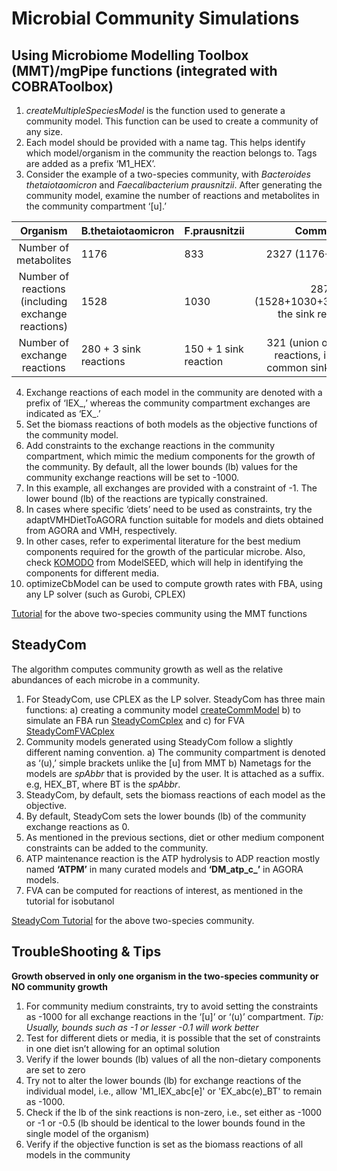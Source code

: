 # **Microbial Community Simulations**
## Using Microbiome Modelling Toolbox (MMT)/mgPipe functions (integrated with COBRAToolbox)
1. *createMultipleSpeciesModel* is the function used to generate a community model. This function can be used to create a community of any size.
2.	Each model should be provided with a name tag. This helps identify which model/organism in the community the reaction belongs to. Tags are added as a prefix ‘M1_HEX’. 
3.	Consider the example of a two-species community, with *Bacteroides thetaiotaomicron* and *Faecalibacterium prausnitzii*. After generating the community model, examine the number of reactions and metabolites in the community compartment ‘[u].’ 

|                       Organism                       | B.thetaiotaomicron     | F.prausnitzii          |                              Community                              |
|:----------------------------------------------------:|------------------------|-----------------------|:-------------------------------------------------------------------:|
| Number of  metabolites                               |          1176          |          833          |                         2327 (1176+833+318)                         |
| Number of  reactions (including  exchange reactions) |          1528          |          1030         |          2876 (1528+1030+318(excluding the sink reactions))         |
| Number of exchange reactions                         | 280 + 3 sink reactions | 150 + 1 sink reaction | 321 (union of exchange reactions, includes 3 common sink reactions) |

4.	Exchange reactions of each model in the community are denoted with a prefix of ‘IEX_,’ whereas the community compartment exchanges are indicated as ‘EX_.’
5.	Set the biomass reactions of both models as the objective functions of the community model. 
6.	Add constraints to the exchange reactions in the community compartment, which mimic the medium components for the growth of the community. By default, all the lower bounds (lb) values for the community exchange reactions will be set to -1000.
7.	In this example, all exchanges are provided with a constraint of -1. The lower bound (lb) of the reactions are typically constrained.
8.	In cases where specific ‘diets’ need to be used as constraints, try the adaptVMHDietToAGORA function suitable for models and diets obtained from AGORA and VMH, respectively. 
9.	In other cases, refer to experimental literature for the best medium components required for the growth of the particular microbe. Also, check [KOMODO](https://komodo.modelseed.org/) from ModelSEED, which will help in identifying the components for different media. 
10.	optimizeCbModel can be used to compute growth rates with FBA, using any LP solver (such as Gurobi, CPLEX) 

[Tutorial](https://github.com/maziya/community_simulations/blob/main/MMT_tutorial.m) for the above two-species community using the MMT functions 

## **SteadyCom**
The algorithm computes community growth as well as the relative abundances of each microbe in a community. 

1.	For SteadyCom, use CPLEX as the LP solver. SteadyCom has three main functions:
    a) creating a community model [createCommModel](https://github.com/maziya/community_simulations/blob/main/createCommModel.m)
    b) to simulate an FBA run [SteadyComCplex](https://github.com/maziya/community_simulations/blob/main/SteadyComCplex.m) and 
    c) for FVA [SteadyComFVACplex](https://github.com/maziya/community_simulations/blob/main/SteadyComFVACplex.m)
2.	Community models generated using SteadyCom follow a slightly different naming convention. 
    a) The community compartment is denoted as ‘(u),’ simple brackets unlike the [u] from MMT
    b) Nametags for the models are *spAbbr* that is provided by the user. It is attached as a suffix. e.g, HEX_BT, where BT is the *spAbbr*.
3.	SteadyCom, by default, sets the biomass reactions of each model as the objective. 
4.	By default, SteadyCom sets the lower bounds (lb) of the community exchange reactions as 0. 
5.	As mentioned in the previous sections, diet or other medium component constraints can be added to the community.
6.	ATP maintenance reaction is the ATP hydrolysis to ADP reaction mostly named **‘ATPM’** in many curated models and **‘DM_atp_c_’** in AGORA models.
7.	FVA can be computed for reactions of interest, as mentioned in the tutorial for isobutanol

[SteadyCom Tutorial](https://github.com/maziya/community_simulations/blob/main/SteadyCom_tutorial.m) for the above two-species community.

## TroubleShooting & Tips
**Growth observed in only one organism in the two-species community or NO community growth**
1. For community medium constraints, try to avoid setting the constraints as -1000 for all exchange reactions in the ‘[u]’ or ‘(u)’ compartment. 
*Tip: Usually, bounds such as -1 or lesser -0.1 will work better*
2.	Test for different diets or media, it is possible that the set of constraints in one diet isn’t allowing for an optimal solution 
3.	Verify if the lower bounds (lb) values of all the non-dietary components are set to zero
4.	Try not to alter the lower bounds (lb) for exchange reactions of the individual model, i.e., allow 'M1_IEX_abc[e]' or 'EX_abc(e)_BT' to remain as -1000.
5.	Check if the lb of the sink reactions is non-zero, i.e., set either as -1000 or -1 or -0.5 (lb should be identical to the lower bounds found in the single model of the organism)
6.	Verify if the objective function is set as the biomass reactions of all models in the community

